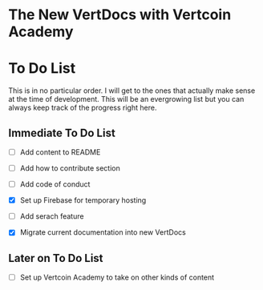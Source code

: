 # The New VertDocs with Vertcoin Academy


# To Do List
This is in no particular order. I will get to the ones that actually make sense at the time of development. This will be an evergrowing list but you can always keep track of the progress right here.

## Immediate To Do List
- [ ] Add content to README
- [ ] Add how to contribute section
- [ ] Add code of conduct
- [x] Set up Firebase for temporary hosting
- [ ] Add serach feature
- [x] Migrate current documentation into new VertDocs


## Later on To Do List
- [ ] Set up Vertcoin Academy to take on other kinds of content
